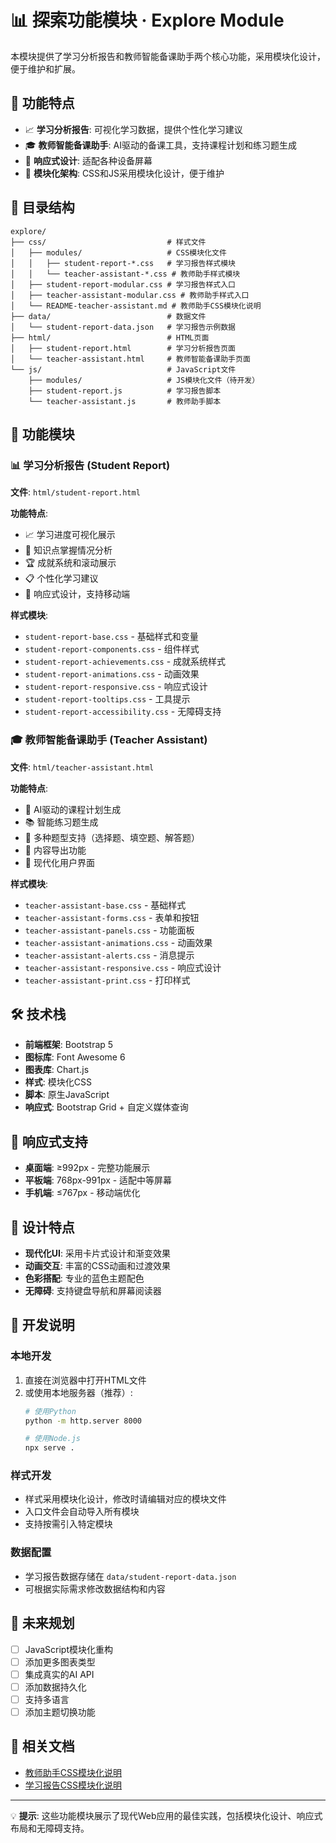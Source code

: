 # 📊 探索功能模块 · Explore Module

本模块提供了学习分析报告和教师智能备课助手两个核心功能，采用模块化设计，便于维护和扩展。

## 🌟 功能特点

- 📈 **学习分析报告**: 可视化学习数据，提供个性化学习建议
- 🎓 **教师智能备课助手**: AI驱动的备课工具，支持课程计划和练习题生成
- 🎨 **响应式设计**: 适配各种设备屏幕
- 🧩 **模块化架构**: CSS和JS采用模块化设计，便于维护

## 📁 目录结构

```
explore/
├── css/                           # 样式文件
│   ├── modules/                   # CSS模块化文件
│   │   ├── student-report-*.css   # 学习报告样式模块
│   │   └── teacher-assistant-*.css # 教师助手样式模块
│   ├── student-report-modular.css # 学习报告样式入口
│   ├── teacher-assistant-modular.css # 教师助手样式入口
│   └── README-teacher-assistant.md # 教师助手CSS模块化说明
├── data/                          # 数据文件
│   └── student-report-data.json   # 学习报告示例数据
├── html/                          # HTML页面
│   ├── student-report.html        # 学习分析报告页面
│   └── teacher-assistant.html     # 教师智能备课助手页面
└── js/                            # JavaScript文件
    ├── modules/                   # JS模块化文件（待开发）
    ├── student-report.js          # 学习报告脚本
    └── teacher-assistant.js       # 教师助手脚本
```

## 🚀 功能模块

### 📊 学习分析报告 (Student Report)

**文件**: `html/student-report.html`

**功能特点**:
- 📈 学习进度可视化展示
- 🎯 知识点掌握情况分析
- 🏆 成就系统和滚动展示
- 📋 个性化学习建议
- 📱 响应式设计，支持移动端

**样式模块**:
- `student-report-base.css` - 基础样式和变量
- `student-report-components.css` - 组件样式
- `student-report-achievements.css` - 成就系统样式
- `student-report-animations.css` - 动画效果
- `student-report-responsive.css` - 响应式设计
- `student-report-tooltips.css` - 工具提示
- `student-report-accessibility.css` - 无障碍支持

### 🎓 教师智能备课助手 (Teacher Assistant)

**文件**: `html/teacher-assistant.html`

**功能特点**:
- 📝 AI驱动的课程计划生成
- 📚 智能练习题生成
- 🎯 多种题型支持（选择题、填空题、解答题）
- 💾 内容导出功能
- 🎨 现代化用户界面

**样式模块**:
- `teacher-assistant-base.css` - 基础样式
- `teacher-assistant-forms.css` - 表单和按钮
- `teacher-assistant-panels.css` - 功能面板
- `teacher-assistant-animations.css` - 动画效果
- `teacher-assistant-alerts.css` - 消息提示
- `teacher-assistant-responsive.css` - 响应式设计
- `teacher-assistant-print.css` - 打印样式

## 🛠 技术栈

- **前端框架**: Bootstrap 5
- **图标库**: Font Awesome 6
- **图表库**: Chart.js
- **样式**: 模块化CSS
- **脚本**: 原生JavaScript
- **响应式**: Bootstrap Grid + 自定义媒体查询

## 📱 响应式支持

- **桌面端**: ≥992px - 完整功能展示
- **平板端**: 768px-991px - 适配中等屏幕
- **手机端**: ≤767px - 移动端优化

## 🎨 设计特点

- **现代化UI**: 采用卡片式设计和渐变效果
- **动画交互**: 丰富的CSS动画和过渡效果
- **色彩搭配**: 专业的蓝色主题配色
- **无障碍**: 支持键盘导航和屏幕阅读器

## 🔧 开发说明

### 本地开发

1. 直接在浏览器中打开HTML文件
2. 或使用本地服务器（推荐）:
   ```bash
   # 使用Python
   python -m http.server 8000
   
   # 使用Node.js
   npx serve .
   ```

### 样式开发

- 样式采用模块化设计，修改时请编辑对应的模块文件
- 入口文件会自动导入所有模块
- 支持按需引入特定模块

### 数据配置

- 学习报告数据存储在 `data/student-report-data.json`
- 可根据实际需求修改数据结构和内容

## 🚀 未来规划

- [ ] JavaScript模块化重构
- [ ] 添加更多图表类型
- [ ] 集成真实的AI API
- [ ] 添加数据持久化
- [ ] 支持多语言
- [ ] 添加主题切换功能

## 📄 相关文档

- [教师助手CSS模块化说明](css/README-teacher-assistant.md)
- [学习报告CSS模块化说明](css/README.md)

---

💡 **提示**: 这些功能模块展示了现代Web应用的最佳实践，包括模块化设计、响应式布局和无障碍支持。